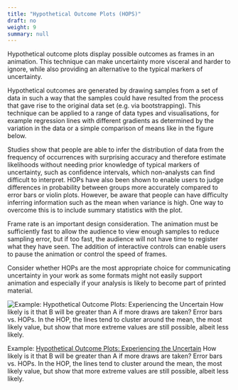 ```yaml
---
title: "Hypothetical Outcome Plots (HOPS)"
draft: no
weight: 9
summary: null
---
```


Hypothetical outcome plots display possible outcomes as frames in an animation. This technique can make uncertainty more visceral and harder to ignore, while also providing an alternative to the typical markers of uncertainty.

Hypothetical outcomes are generated by drawing samples from a set of data in such a way that the samples could have resulted from the process that gave rise to the original data set (e.g. via bootstrapping). This technique can be applied to a range of data types and visualisations, for example regression lines with different gradients as determined by the variation in the data or a simple comparison of means like in the figure below.

Studies show that people are able to infer the distribution of data from the frequency of occurrences with surprising accuracy and therefore estimate likelihoods without needing prior knowledge of typical markers of uncertainty, such as confidence intervals, which non-analysts can find difficult to interpret. HOPs have also been shown to enable users to judge differences in probability between groups more accurately compared to error bars or violin plots. However, be aware that people can have difficulty inferring information such as the mean when variance is high. One way to overcome this is to include summary statistics with the plot.

Frame rate is an important design consideration. The animation must be sufficiently fast to allow the audience to view enough samples to reduce sampling error, but if too fast, the audience will not have time to register what they have seen. The addition of interactive controls can enable users to pause the animation or control the speed of frames.

Consider whether HOPs are the most appropriate choice for communicating uncertainty in your work as some formats might not easily support animation and especially if your analysis is likely to become part of printed material.

![Example: [Hypothetical Outcome Plots: Experiencing the Uncertain](https://medium.com/hci-design-at-uw/hypothetical-outcomes-plots-experiencing-the-uncertain-b9ea60d7c740) 
How likely is it that B will be greater than A if more draws are taken? Error bars vs. HOPs. In the HOP, the lines tend to cluster around the mean, the most likely value, but show that more extreme values are still possible, albeit less likely.](/images/hop.gif)

Example: [Hypothetical Outcome Plots: Experiencing the Uncertain](https://medium.com/hci-design-at-uw/hypothetical-outcomes-plots-experiencing-the-uncertain-b9ea60d7c740) 
How likely is it that B will be greater than A if more draws are taken? Error bars vs. HOPs. In the HOP, the lines tend to cluster around the mean, the most likely value, but show that more extreme values are still possible, albeit less likely.